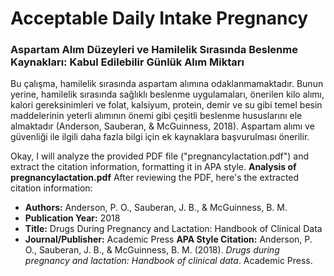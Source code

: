 # Acceptable Daily Intake Pregnancy

### Aspartam Alım Düzeyleri ve Hamilelik Sırasında Beslenme Kaynakları: Kabul Edilebilir Günlük Alım Miktarı

Bu çalışma, hamilelik sırasında aspartam alımına odaklanmamaktadır. Bunun yerine, hamilelik sırasında sağlıklı beslenme uygulamaları, önerilen kilo alımı, kalori gereksinimleri ve folat, kalsiyum, protein, demir ve su gibi temel besin maddelerinin yeterli alımının önemi gibi çeşitli beslenme hususlarını ele almaktadır (Anderson, Sauberan, & McGuinness, 2018). Aspartam alımı ve güvenliği ile ilgili daha fazla bilgi için ek kaynaklara başvurulması önerilir.



<!-- CITATIONS_START -->
Okay, I will analyze the provided PDF file ("pregnancylactation.pdf") and extract the citation information, formatting it in APA style.
**Analysis of pregnancylactation.pdf**
After reviewing the PDF, here's the extracted citation information:
*   **Authors:** Anderson, P. O., Sauberan, J. B., & McGuinness, B. M.
*   **Publication Year:** 2018
*   **Title:** Drugs During Pregnancy and Lactation: Handbook of Clinical Data
*   **Journal/Publisher:** Academic Press
**APA Style Citation:**
Anderson, P. O., Sauberan, J. B., & McGuinness, B. M. (2018). *Drugs during pregnancy and lactation: Handbook of clinical data*. Academic Press.
<!-- CITATIONS_END -->
